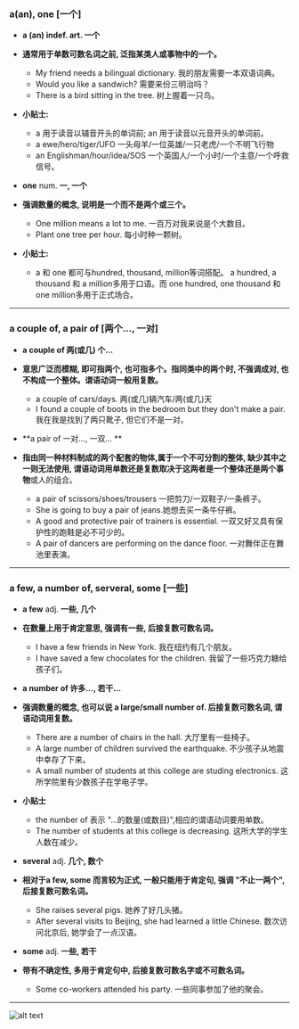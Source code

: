 ### a(an), one [一个]
* **a (an) indef. art. 一个**
* **通常用于单数可数名词之前, 泛指某类人或事物中的一个。**
  - My friend needs a bilingual dictionary. 我的朋友需要一本双语词典。
  - Would you like a sandwich? 需要来份三明治吗？
  - There is a bird sitting in the tree. 树上握着一只鸟。

* **小贴士:**
  - a 用于读音以辅音开头的单词前; an 用于读音以元音开头的单词前。
  - a ewe/hero/tiger/UFO 一头母羊/一位英雄/一只老虎/一个不明飞行物
  - an Englishman/hour/idea/SOS 一个英国人/一个小时/一个主意/一个呼救信号。

* **one** num. **一, 一个**
* **强调数量的概念, 说明是一个而不是两个或三个。**
  - One million means a lot to me. 一百万对我来说是个大数目。
  - Plant one tree per hour. 每小时种一颗树。
* **小贴士:**
  - a 和 one 都可与hundred, thousand, million等词搭配。 a hundred, a thousand 和 a million多用于口语。而 one hundred, one thousand 和 one million多用于正式场合。

---
### a couple of, a pair of [两个..., 一对]
* **a couple of 两(或几) 个...**
* **意思广泛而模糊, 即可指两个, 也可指多个。指同类中的两个时, 不强调成对, 也不构成一个整体。谓语动词一般用复数。**
  - a couple of cars/days. 两(或几)辆汽车/两(或几)天
  - I found a couple of boots in the bedroom but they don't make a pair. 我在我是找到了两只靴子, 但它们不是一对。

* **a pair of 一对..., 一双... **
* **指由同一种材料制成的两个配套的物体,属于一个不可分割的整体, 缺少其中之一则无法使用, 谓语动词用单数还是复数取决于这两者是一个整体还是两个事物**或人的组合。
  - a pair of scissors/shoes/trousers 一把剪刀/一双鞋子/一条裤子。
  - She is going to buy a pair of jeans.她想去买一条牛仔裤。
  - A good and protective pair of trainers is essential. 一双又好又具有保护性的跑鞋是必不可少的。
  - A pair of dancers are performing on the dance floor. 一对舞伴正在舞池里表演。

---
### a few, a number of, serveral, some [一些]
* **a few** adj. **一些, 几个**
* **在数量上用于肯定意思, 强调有一些, 后接复数可数名词。**
  - I have a few friends in New York. 我在纽约有几个朋友。
  - I have saved a few chocolates for the children. 我留了一些巧克力糖给孩子们。

* **a number of 许多..., 若干...**
* **强调数量的概念, 也可以说 a large/small number of. 后接复数可数名词, 谓语动词用复数。**
  - There are a number of chairs in the hall. 大厅里有一些椅子。
  - A large number of children survived the earthquake. 不少孩子从地震中幸存了下来。
  - A small number of students at this college are studing electronics. 这所学院里有少数孩子在学电子学。
* **小贴士**
  - the number of 表示 "...的数量(或数目)",相应的谓语动词要用单数。
  - The number of students at this college is decreasing. 这所大学的学生人数在减少。

* **several** adj. **几个, 数个**
* **相对于a few, some 而言较为正式, 一般只能用于肯定句, 强调 "不止一两个", 后接复数可数名词。**
  - She raises several pigs. 她养了好几头猪。
  - After several visits to Beijing, she had learned a little Chinese. 数次访问北京后, 她学会了一点汉语。

* **some** adj. **一些, 若干**
* **带有不确定性, 多用于肯定句中, 后接复数可数名字或不可数名词。**
  - Some co-workers attended his party. 一些同事参加了他的聚会。

---
![alt text](https://upload-bbs.miyoushe.com/upload/2022/11/01/266607709/6cc988d046df34315681e50f9c9f299c_1259576169906078498.PNG?x-oss-process=image//resize,s_600/quality,q_80/auto-orient,0/interlace,1/format,png)